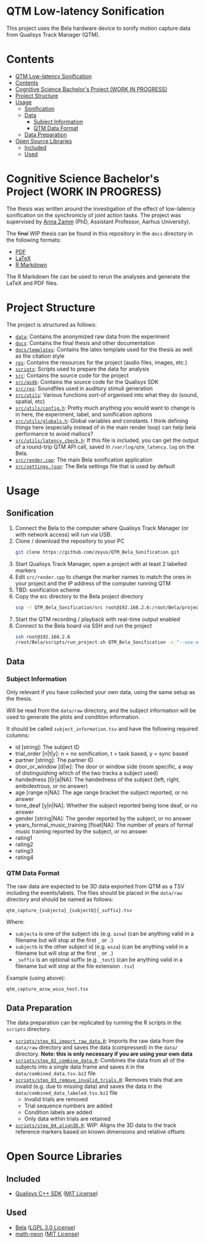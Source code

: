 # QTM Low-latency Sonification

This project uses the Bela hardware device to sonify motion capture data from Qualisys Track Manager (QTM).
# Contents

<!--ts-->
* [QTM Low-latency Sonification](#qtm-low-latency-sonification)
* [Contents](#contents)
* [Cognitive Science Bachelor's Project (WORK IN PROGRESS)](#cognitive-science-bachelors-project-work-in-progress)
* [Project Structure](#project-structure)
* [Usage](#usage)
   * [Sonification](#sonification)
   * [Data](#data)
      * [Subject Information](#subject-information)
      * [QTM Data Format](#qtm-data-format)
   * [Data Preparation](#data-preparation)
* [Open Source Libraries](#open-source-libraries)
   * [Included](#included)
   * [Used](#used)
<!--te-->

# Cognitive Science Bachelor's Project (WORK IN PROGRESS)

The thesis was written around the investigation of the effect of low-latency sonification on the synchroniciy of joint action tasks.
The project was supervised by [Anna Zamm](https://pure.au.dk/portal/en/persons/anna-zamm(34046139-7057-4cae-927d-f2458b279026).html) (PhD, Assistant Professor, Aarhus University).

The ~~final~~ WIP thesis can be found in this repository in the `docs` directory in the following formats:

- [PDF](docs/CogSci_Bachelor_Thesis.pdf)
- [LaTeX](docs/CogSci_Bachelor_Thesis.tex)
- [R Markdown](docs/CogSci_Bachelor_Thesis.Rmd)

The R Markdown file can be used to rerun the analyses and generate the LaTeX and PDF files.

# Project Structure

The project is structured as follows:

- [`data`](data): Contains the anonymized raw data from the experiment
- [`docs`](docs): Contains the final thesis and other documentation
- [`docs/templates`](docs/templates): Contains the latex template used for the thesis as well as the citation style
- [`res`](res): Contains the resources for the project (audio files, images, etc.)
- [`scripts`](scripts): Scripts used to prepare the data for analysis
- [`src`](src): Contains the source code for the project
- [`src/qsdk`](src/qsdk): Contains the source code for the Qualisys SDK
- [`src/res`](src/res): Soundfiles used in auditory stimuli generation
- [`src/utils`](src/utils): Various functions sort-of organised into what they do (sound, spatial, etc)
- [`src/utils/config.h`](src/utils/config.h): Pretty much anything you would want to change is in here, the experiment, label, and sonification options
- [`src/utils/globals.h`](src/utils/globals.h): Global variables and constants. I think defining things here (especially instead of in the main render loop) can help bela performance to avoid mallocs?
- [`src/utils/latency_check.h`](src/utils/latency_check.h): If this file is included, you can get the output of a round-trip QTM API call, saved in `/var/log/qtm_latency.log` on the Bela.
- [`src/render.cpp`](src/render.cpp): The main Bela sonification application
- [`src/settings.json`](src/settings.json): The Bela settings file that is used by default


# Usage

## Sonification

1. Connect the Bela to the computer where Qualisys Track Manager (or with network access) will run via USB.
1. Clone / download the repository to your PC
    ```sh
    git clone https://github.com/zeyus/QTM_Bela_Sonification.git
    ```
1. Start Qualisys Track Manager, open a project with at least 2 labelled markers
1. Edit `src/render.cpp` to change the marker names to match the ones in your project and the IP address of the computer running QTM
1. TBD: sonification scheme
1. Copy the src directory to the Bela project directory
    ```sh
    scp -r QTM_Bela_Sonification/src root@192.168.2.6:/root/Bela/projects/QTM_Bela_Sonification
    ```
1. Start the QTM recording / playback with real-time output enabled
1. Connect to the Bela board via SSH and run the project
    ```sh
    ssh root@192.168.2.6
    /root/Bela/scripts/run_project.sh QTM_Bela_Sonification -c "--use-analog yes --use-digital no --period 32 --high-performance-mode"
    ```

## Data

### Subject Information

Only relevant if you have collected your own data, using the same setup as the thesis.

Will be read from the `data/raw` directory, and the subject information will be used to generate the plots and condition information.

It should be called `subject_information.tsv` and have the following required columns:

- id \[string\]: The subject ID
- trial_order \[n|t|y\]: n = no sonification, t = task based, y = sync based
- partner \[string\]: The partner ID
- door_or_window \[d|w\]: The door or window side (room specific, a way of distinguishing which of the two tracks a subject used)
- handedness \[l|r|a|NA\]: The handedness of the subject (left, right, ambidextrous, or no answer)
- age \[range n|NA\]: The age range bracket the subject reported, or no answer
- tone_deaf \[y|n|NA\]: Whether the subject reported being tone deaf, or no answer
- gender \[string|NA\]: The gender reported by the subject, or no answer
- years_formal_music_training \[float|NA\]: The number of years of formal music training reported by the subject, or no answer
- rating1
- rating2
- rating3
- rating4


### QTM Data Format

The raw data are expected to be 3D data exported from QTM as a TSV including the events/labels. The files should be placed in the `data/raw` directory and should be named as follows:

```
qtm_capture_{subjecta}_{subjectb}{_suffix}.tsv
```

Where:

- `subjecta` is one of the subject ids (e.g. `azsw`) (can be anything valid in a filename but will stop at the first `_` or `.`)
- `subjectb` is the other subject id (e.g. `wsza`) (can be anything valid in a filename but will stop at the first `_` or `.`)
- `_suffix` is an optional suffix (e.g. `_test`) (can be anything valid in a filename but will stop at the file extension `.tsv`)

Example (using above):

```
qtm_capture_azsw_wsza_test.tsv
```


## Data Preparation

The data preparation can be replicated by running the R scripts in the `scripts` directory.

- [`scripts/step_01_import_raw_data.R`](scripts/step_01_import_raw_data.R): Imports the raw data from the `data/raw` directory and saves the data (compressed) in the `data/` directory. **Note: this is only necessary if you are using your own data**
- [`scripts/step_02_combine_data.R`](scripts/step_02_combine_data.R): Combines the data from all of the subjects into a single data frame and saves it in the `data/combined_data.tsv.bz2` file
- [`scripts/step_03_remove_invalid_trials.R`](scripts/step_03_remove_invalid_trials.R): Removes trials that are invalid (e.g. due to missing data) and saves the data in the `data/combined_data_labeled.tsv.bz2` file
  - Invalid trials are removed
  - Trial sequence numbers are added
  - Condition labels are added
  - Only data within trials are retained
- [`scripts/step_04_align3D.R`](scripts/step_04_align3D.R): WIP: Aligns the 3D data to the track reference markers based on known dimensions and relative offsets


# Open Source Libraries

## Included

- [Qualisys C++ SDK](https://github.com/qualisys/qualisys_cpp_sdk) ([MIT License](https://github.com/qualisys/qualisys_cpp_sdk/blob/master/LICENSE.md))

## Used

- [Bela](https://github.com/BelaPlatform/Bela) ([LGPL 3.0 License](https://github.com/BelaPlatform/Bela/blob/master/LICENSE))
- [math-neon](https://code.google.com/archive/p/math-neon/) ([MIT License](https://code.google.com/archive/p/math-neon/))
